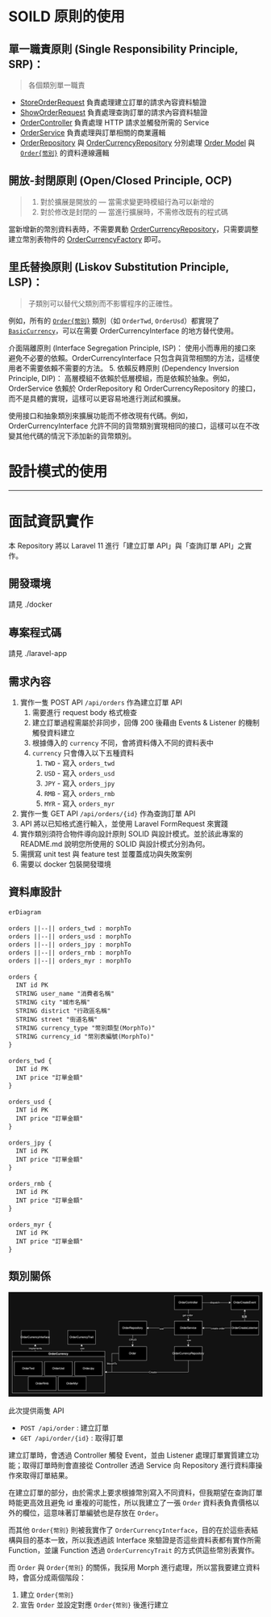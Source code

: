 # SOILD 原則的使用

## 單一職責原則 (Single Responsibility Principle, SRP)：

> 各個類別單一職責

- [StoreOrderRequest](laravel-app/app/Http/Requests/StoreOrderRequest.php) 負責處理建立訂單的請求內容資料驗證
- [ShowOrderRequest](laravel-app/app/Http/Requests/ShowOrderRequest.php) 負責處理查詢訂單的請求內容資料驗證
- [OrderController](laravel-app/app/Http/Controllers/OrderController.php) 負責處理 HTTP 請求並觸發所需的 Service
- [OrderService](laravel-app/app/Services/OrderService.php) 負責處理與訂單相關的商業邏輯
- [OrderRepository](laravel-app/app/Repositories/OrderRepository.php) 與 [OrderCurrencyRepository](laravel-app/app/Repositories/OrderCurrencyRepository.php) 分別處理 [Order Model](laravel-app/app/Models/Order.php) 與 [`Order{幣別}`](laravel-app/app/Models/OrderCurrency/) 的資料連線邏輯

## 開放-封閉原則 (Open/Closed Principle, OCP)

> 1. 對於擴展是開放的 — 當需求變更時模組行為可以新增的
> 2. 對於修改是封閉的 — 當進行擴展時，不需修改既有的程式碼

當新增新的幣別資料表時，不需要異動 [OrderCurrencyRepository](laravel-app/app/Repositories/OrderCurrencyRepository.php)，只需要調整建立幣別表物件的 [OrderCurrencyFactory](laravel-app/app/Factories/OrderCurrencyFactory.php) 即可。

## 里氏替換原則 (Liskov Substitution Principle, LSP)：

> 子類別可以替代父類別而不影響程序的正確性。

例如，所有的 [`Order{幣別}`](laravel-app/app/Models/OrderCurrency/) 類別（如 `OrderTwd`, `OrderUsd`）都實現了 [`BasicCurrency`](laravel-app/app/Models/OrderCurrency/BasicCurrency.php)，可以在需要 OrderCurrencyInterface 的地方替代使用。

介面隔離原則 (Interface Segregation Principle, ISP)：
使用小而專用的接口來避免不必要的依賴。OrderCurrencyInterface 只包含與貨幣相關的方法，這樣使用者不需要依賴不需要的方法。
5. 依賴反轉原則 (Dependency Inversion Principle, DIP)：
高層模組不依賴於低層模組，而是依賴於抽象。例如，OrderService 依賴於 OrderRepository 和 OrderCurrencyRepository 的接口，而不是具體的實現，這樣可以更容易地進行測試和擴展。

使用接口和抽象類別來擴展功能而不修改現有代碼。例如，OrderCurrencyInterface 允許不同的貨幣類別實現相同的接口，這樣可以在不改變其他代碼的情況下添加新的貨幣類別。

# 設計模式的使用


---

# 面試資訊實作

本 Repository 將以 Laravel 11 進行「建立訂單 API」與「查詢訂單 API」之實作。

## 開發環境

請見 ./docker

## 專案程式碼

請見 ./laravel-app

## 需求內容

1. 實作一隻 POST API `/api/orders` 作為建立訂單 API
    1. 需要進行 request body 格式檢查
    2. 建立訂單過程需屬於非同步，回傳 200 後藉由 Events & Listener 的機制觸發資料建立
    3. 根據傳入的 `currency` 不同，會將資料傳入不同的資料表中
    4. `currency` 只會傳入以下五種資料
        1. `TWD` - 寫入 `orders_twd`
        2. `USD` - 寫入 `orders_usd`
        3. `JPY` - 寫入 `orders_jpy`
        4. `RMB` - 寫入 `orders_rmb`
        5. `MYR` - 寫入 `orders_myr`
2. 實作一隻 GET API `/api/orders/{id}` 作為查詢訂單 API
3. API 將以已知格式進行輸入，並使用 Laravel FormRequest 來實踐
4. 實作類別須符合物件導向設計原則 SOLID 與設計模式。並於該此專案的 README.md 說明您所使用的 SOLID 與設計模式分別為何。
5. 需撰寫 unit test 與 feature test 並覆蓋成功與失敗案例
6. 需要以 docker 包裝開發環境

## 資料庫設計

```mermaid
erDiagram

orders ||--|| orders_twd : morphTo
orders ||--|| orders_usd : morphTo
orders ||--|| orders_jpy : morphTo
orders ||--|| orders_rmb : morphTo
orders ||--|| orders_myr : morphTo

orders {
  INT id PK
  STRING user_name "消費者名稱"
  STRING city "城市名稱"
  STRING district "行政區名稱"
  STRING street "街道名稱"
  STRING currency_type "幣別類型(MorphTo)"
  STRING currency_id "幣別表編號(MorphTo)"
}

orders_twd {
  INT id PK
  INT price "訂單金額"
}

orders_usd {
  INT id PK
  INT price "訂單金額"
}

orders_jpy {
  INT id PK
  INT price "訂單金額"
}

orders_rmb {
  INT id PK
  INT price "訂單金額"
}

orders_myr {
  INT id PK
  INT price "訂單金額"
}
```

## 類別關係

![](./class.png)

此次提供兩隻 API

- `POST /api/order` : 建立訂單
- `GET /api/order/{id}` : 取得訂單

建立訂單時，會透過 Controller 觸發 Event，並由 Listener 處理訂單實質建立功能；取得訂單時則會直接從 Controller 透過 Service 向 Repository 進行資料庫操作來取得訂單結果。

在建立訂單的部分，由於需求上要求根據幣別寫入不同資料，但我期望在查詢訂單時能更高效且避免 id 重複的可能性，所以我建立了一張 `Order` 資料表負責價格以外的欄位，這意味著訂單編號也是存放在 `Order`。

而其他 `Order{幣別}` 則被我實作了 `OrderCurrencyInterface`，目的在於這些表結構與目的基本一致，所以我透過該 Interface 來驗證是否這些資料表都有實作所需 Function，並讓 Function 透過 `OrderCurrencyTrait` 的方式供這些幣別表實作。

而 `Order` 與 `Order{幣別}` 的關係，我採用 Morph 進行處理，所以當我要建立資料時，會區分成兩個階段：

1. 建立 `Order{幣別}`
2. 宣告 `Order` 並設定對應 `Order{幣別}` 後進行建立